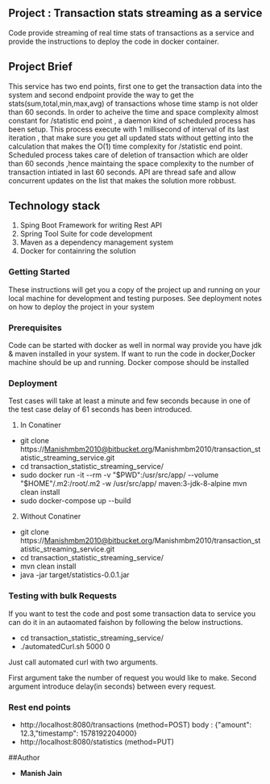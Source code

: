 ## Project :  Transaction stats streaming as a service

Code provide streaming of real time stats of transactions as a service and provide the instructions to deploy the code in docker container.

## Project Brief

This service has two end points, first one to get the transaction data into the system and second endpoint provide the way to get the stats(sum,total,min,max,avg) of transactions whose time stamp is not older than 60 seconds.
In order to acheive the time and space complexity almost constant for /statistic end point , a daemon kind of scheduled process has been setup.
This process execute with 1 millisecond of interval of its last iteration , that make sure you get all updated stats without getting into the calculation that makes the O(1) time complexity for /statistic end point.
Scheduled process takes care of deletion of transaction which are older than 60 seconds ,hence maintaing the space complexity to the number of transaction intiated in last 60 seconds.
API are thread safe and allow concurrent updates on the list that makes the solution more robbust.

 
## Technology stack

1. Sping Boot Framework for writing Rest API
2. Spring Tool Suite for code development
3. Maven as a dependency management system
4. Docker for containring the solution


### Getting Started

These instructions will get you a copy of the project up and running on your local machine for development and testing purposes. See deployment notes on how to deploy the project in your system

### Prerequisites

Code can be started with docker as well in normal way provide you have jdk & maven installed in your system.
If want to run the code in docker,Docker machine should be up and running. Docker compose should be installed


### Deployment

Test cases will take at least a minute and few seconds because in one of the test case delay of 61 seconds has been introduced.

1. In Conatiner

* git clone https://Manishmbm2010@bitbucket.org/Manishmbm2010/transaction_statistic_streaming_service.git
* cd transaction_statistic_streaming_service/
* sudo docker run -it --rm -v "$PWD":/usr/src/app/ --volume "$HOME"/.m2:/root/.m2 -w /usr/src/app/ maven:3-jdk-8-alpine mvn clean install
* sudo docker-compose up --build

2. Without Conatiner

* git clone https://Manishmbm2010@bitbucket.org/Manishmbm2010/transaction_statistic_streaming_service.git
* cd transaction_statistic_streaming_service/
* mvn clean install
* java -jar target/statistics-0.0.1.jar

### Testing with bulk Requests

If you want to test the code and post some transaction data to service you can do it in an autaomated faishon by following the below instructions.

* cd transaction_statistic_streaming_service/
* ./automatedCurl.sh 5000 0

Just call automated curl with two arguments.

First argument take the number of request you would like to make.
Second argument introduce delay(in seconds) between every request.

### Rest end points


* http://localhost:8080/transactions			        (method=POST)  body : {"amount": 12.3,"timestamp": 1578192204000}
* http://localhost:8080/statistics				(method=PUT) 


##Author

* **Manish Jain**


